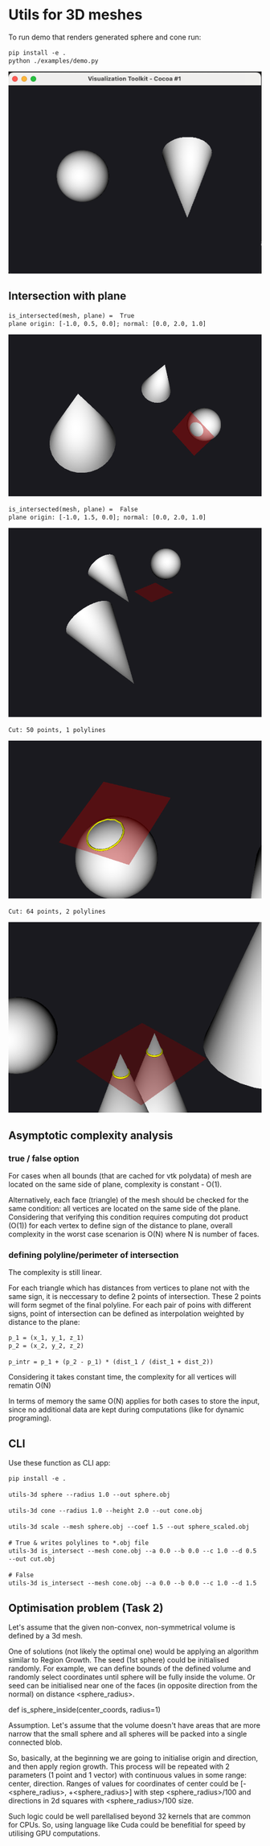 # Utils for 3D meshes

To run demo that renders generated sphere and cone run: 
```
pip install -e .
python ./examples/demo.py
```

![img](./img/render_exmpl.png)


## Intersection with plane

```
is_intersected(mesh, plane) =  True
plane origin: [-1.0, 0.5, 0.0]; normal: [0.0, 2.0, 1.0]
```

![img](./img/intersect_true.png)

```
is_intersected(mesh, plane) =  False
plane origin: [-1.0, 1.5, 0.0]; normal: [0.0, 2.0, 1.0]
```

![img](./img/intersect_false.png)

```
Cut: 50 points, 1 polylines
```

![img](./img/intersect_polyline.png)

```
Cut: 64 points, 2 polylines
```

![img](./img/intersect_polylines.png)

## Asymptotic complexity analysis

### true / false option

For cases when all bounds (that are cached for vtk polydata) of mesh are located on the same side of plane, complexity is constant - O(1).

Alternatively, each face (triangle) of the mesh should be checked for the same condition: all vertices are located on the same side of the plane. Considering that verifying this condition requires computing dot product (O(1)) for each vertex to define sign of the distance to plane, overall complexity in the worst case scenarion is O(N) where N is number of faces. 

### defining polyline/perimeter of intersection

The complexity is still linear. 

For each triangle which has distances from vertices to plane not with the same sign, it is neccessary to define 2 points of intersection. These 2 points will form segmet of the final polyline. For each pair of poins with different signs, point of intersection can be defined as interpolation weighted by distance to the plane:

```
p_1 = (x_1, y_1, z_1)
p_2 = (x_2, y_2, z_2)

p_intr = p_1 + (p_2 - p_1) * (dist_1 / (dist_1 + dist_2))
```

Considering it takes constant time, the complexity for all vertices will rematin O(N)

In terms of memory the same O(N) applies for both cases to store the input, since no additional data are kept during computations (like for dynamic programing).

## CLI

Use these function as CLI app:

```
pip install -e .

utils-3d sphere --radius 1.0 --out sphere.obj  

utils-3d cone --radius 1.0 --height 2.0 --out cone.obj 

utils-3d scale --mesh sphere.obj --coef 1.5 --out sphere_scaled.obj

# True & writes polylines to *.obj file
utils-3d is_intersect --mesh cone.obj --a 0.0 --b 0.0 --c 1.0 --d 0.5 --out cut.obj

# False
utils-3d is_intersect --mesh cone.obj --a 0.0 --b 0.0 --c 1.0 --d 1.5
```

## Optimisation problem (Task 2)

Let's assume that the given non-convex, non-symmetrical volume is defined by a 3d mesh.

One of solutions (not likely the optimal one) would be applying an algorithm similar to Region Growth. 
The seed (1st sphere) could be initialised randomly. For example, we can define bounds of the defined volume and randomly select coordinates until sphere will be fully inside the volume.
Or seed can be initialised near one of the faces (in opposite direction from the normal) on distance <sphere_radius>.

def is_sphere_inside(center_coords, radius=1) 

Assumption.
Let's assume that the volume doesn't have areas that are more narrow that the small sphere and all spheres will be packed into a single connected blob.

So, basically, at the beginning we are going to initialise origin and direction, and then apply region growth. This process will be repeated with 2 parameters (1 point and 1 vector) with continuous values in some range: center, direction. Ranges of values for coordinates of center could be [-<sphere_radius>, +<sphere_radius>] with step <sphere_radius>/100 and directions in 2d squares with <sphere_radius>/100 size.

Such logic could be well parellalised beyond 32 kernels that are common for CPUs. So, using language like Cuda could be benefitial for speed by utilising GPU computations.
